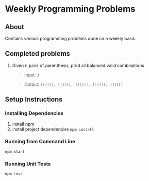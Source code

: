 # Weekly Programming Problems

## About
Contains various programming problems done on a weekly basis

## Completed problems
1. Given n pairs of parenthesis, print all balanced valid combinations

   > Input: `3`

   > Output: `((())), (()()), (())(), ()(()), ()()()`

## Setup Instructions

### Installing Dependencies

1. Install npm
2. Install project dependencies `npm install`

### Running from Command Line

`npm start`

### Running Unit Tests

`npm test`
